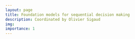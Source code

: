 ```yaml
---
layout: page
title: Foundation models for sequential decision making
description: Coordinated by Olivier Sigaud
img:
importance: 1
---
```


